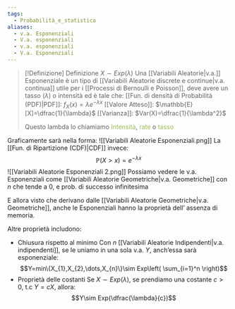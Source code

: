 ```yaml
---
tags:
  - Probabilità_e_statistica
aliases:
  - v.a. Esponenziali
  - V.a. esponenziali
  - v.a. esponenziali
  - V.a. Esponenziali
---
```


>[!Definizione]  Definizione
>$X\sim Exp(\lambda)$
>Una [[Variabili Aleatorie|v.a.]] Esponenziale è un tipo di [[Variabili Aleatorie discrete e continue|v.a. continua]] utile per i [[Processi di Bernoulli e Poisson]], deve avere un tasso ($\lambda$) o intensità ed è tale che:
>[[Fun. di densità di Probabilità (PDF)|PDF]]: $f_{X}(x)=\lambda e^{-\lambda x}$
>[[Valore Atteso]]: $\mathbb{E}[X]=\dfrac{1}{\lambda}$
>[[Varianza]]: $Var(X)=\dfrac{1}{\lambda^2}$
>
>Questo lambda lo chiamiamo <font color="#9bbb59">Intensità</font>, <font color="#9bbb59">rate</font> o <font color="#9bbb59">tasso</font>
>
>
>
>
>
>

Graficamente sarà nella forma:
![[Variabili Aleatorie Esponenziali.png]]
La [[Fun. di Ripartizione (CDF)|CDF]] invece:
$$\mathbb{P}(X>x)=e^{-\lambda x}$$
![[Variabili Aleatorie Esponenziali 2.png]]
Possiamo vedere le v.a. Esponenziali come [[Variabili Aleatorie Geometriche|v.a. Geometriche]] con $n$ che tende a 0, e prob. di successo infinitesima

E allora visto che derivano dalle [[Variabili Aleatorie Geometriche|v.a. Geometriche]], anche le Esponenziali hanno la proprietà dell’ assenza di memoria.

Altre proprietà includono:

- Chiusura rispetto al minimo
	Con $n$ [[Variabili Aleatorie Indipendenti|v.a. indipendenti]], se le uniamo in una sola v.a. $Y$, anch’essa sarà esponenziale:
	$$Y=min\{X_{1},X_{2},\dots,X_{n}\}\sim Exp\left( \sum_{i=1}^n \right)$$
- Proprietà delle costanti
	Se $X\sim Exp(\lambda)$, se prendiamo una costante $c>0$, t.c $Y=cX$, allora:
	$$Y\sim Exp(\dfrac{\lambda}{c})$$
	
	